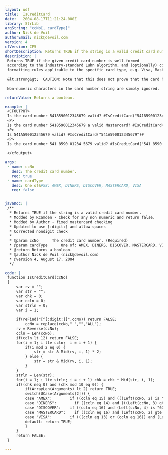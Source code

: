 ```yaml
---
layout: udf
title:  IsCreditCard
date:   2004-08-17T11:21:24.000Z
library: StrLib
argString: "ccNo[, cardType]"
author: Nick de Voil
authorEmail: nick@devoil.com
version: 4
cfVersion: CF5
shortDescription: Returns TRUE if the string is a valid credit card number.
description: |
 Returns TRUE if the given credit card number is well-formed
 according to the industry-standard Luhn algorithm, and (optionally) conforms with basic
 formatting rules applicable to the specific card type, e.g. Visa, Mastercard.
 
 &lt;strong&gt;  CAUTION: Note that this does not prove that the card has not been revoked, stolen etc.&lt;/strong&gt;
 
 Non-numeric characters in the card number string are simply ignored.

returnValue: Returns a boolean.

example: |
 <CFOUTPUT>
 Is the card number 5418590012345679 valid? #IsCreditCard("5418590012345679")#
 <P>
 Is the card number 5418590012345679 a valid Mastercard? #IsCreditCard("5418590012345679", "MASTERCARD")#
 <P>
 Is 541A590012345679 valid? #IsCreditCard("541A590012345679")#
 <P>
 Is the card number 541 8590 01234 5679 valid? #IsCreditCard("541 8590 01234 5679")#
 
 </cfoutput>

args:
 - name: ccNo
   desc: The credit card number.
   req: true
 - name: cardType
   desc: One of&#58; AMEX, DINERS, DISCOVER, MASTERCARD, VISA
   req: false


javaDoc: |
 /**
  * Returns TRUE if the string is a valid credit card number.
  * Modded by RCamden - Check for any non numeric and return false.
  * Modded by Author - fixed mastercard checking
  * Updated to use [:digit:] and allow spaces
  * Corrected nondigit check
  * 
  * @param ccNo      The credit card number. (Required)
  * @param cardType      One of: AMEX, DINERS, DISCOVER, MASTERCARD, VISA (Optional)
  * @return Returns a boolean. 
  * @author Nick de Voil (nick@devoil.com) 
  * @version 4, August 17, 2004 
  */

code: |
 function IsCreditCard(ccNo)
 {
     var rv = "";
     var str = "";
     var chk = 0;
     var ccln = 0;
     var strln = 0;
     var i = 1;
 
     if(reFind("[^[:digit:]]",ccNo)) return FALSE;
         ccNo = replace(ccNo," ","","ALL");
     rv = Reverse(ccNo);
     ccln = Len(ccNo);
     if(ccln lt 12) return FALSE;
     for(i = 1; i lte ccln;  i = i + 1) {
         if(i mod 2 eq 0) {
             str = str & Mid(rv, i, 1) * 2;
         } else {
             str = str & Mid(rv, i, 1);
         }
     }
     strln = Len(str);
     for(i = 1; i lte strln; i = i + 1) chk = chk + Mid(str, i, 1);
     if((chk neq 0) and (chk mod 10 eq 0)) {
         if(ArrayLen(Arguments) lt 2) return TRUE;
         switch(UCase(Arguments[2])) {
         case "AMEX":        if ((ccln eq 15) and (((Left(ccNo, 2) is "34")) or ((Left(ccNo, 2) is "37")))) return TRUE; break;
         case "DINERS":        if ((ccln eq 14) and (((Left(ccNo, 3) gte 300) and (Left(ccNo, 3) lte 305)) or (Left(ccNo, 2) is "36") or (Left(ccNo, 2) is "38"))) return TRUE; break;
         case "DISCOVER":    if ((ccln eq 16) and (Left(ccNo, 4) is "6011")) return TRUE; break;
         case "MASTERCARD":    if ((ccln eq 16) and (Left(ccNo, 2) gte 51) and (Left(ccNo, 2) lte 55)) return TRUE; break;
         case "VISA":        if (((ccln eq 13) or (ccln eq 16)) and (Left(ccNo, 1) is "4")) return TRUE; break;
         default: return TRUE;
         }
     }
     return FALSE;
 }

---
```


